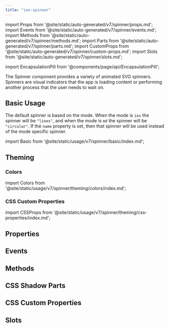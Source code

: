 ```yaml
---
title: "ion-spinner"
---
```

import Props from '@site/static/auto-generated/v7/spinner/props.md';
import Events from '@site/static/auto-generated/v7/spinner/events.md';
import Methods from '@site/static/auto-generated/v7/spinner/methods.md';
import Parts from '@site/static/auto-generated/v7/spinner/parts.md';
import CustomProps from '@site/static/auto-generated/v7/spinner/custom-props.md';
import Slots from '@site/static/auto-generated/v7/spinner/slots.md';

<head>
  <title>ion-spinner | Animated Spinner Icon Components and Properties</title>
  <meta name="description" content="The ion-spinner component provides a variety of animated SVG spinners. These icons indicate that the app is loading or performing another process to wait on." />
</head>

import EncapsulationPill from '@components/page/api/EncapsulationPill';

<EncapsulationPill type="shadow" />


The Spinner component provides a variety of animated SVG spinners. Spinners are visual indicators that the app is loading content or performing another process that the user needs to wait on.


## Basic Usage

The default spinner is based on the mode. When the mode is `ios` the spinner will be `"lines"`, and when the mode is `md` the spinner will be `"circular"`. If the `name` property is set, then that spinner will be used instead of the mode specific spinner.

import Basic from '@site/static/usage/v7/spinner/basic/index.md';

<Basic />

## Theming

### Colors

import Colors from '@site/static/usage/v7/spinner/theming/colors/index.md';

<Colors />

### CSS Custom Properties

import CSSProps from '@site/static/usage/v7/spinner/theming/css-properties/index.md';

<CSSProps />


## Properties
<Props />

## Events
<Events />

## Methods
<Methods />

## CSS Shadow Parts
<Parts />

## CSS Custom Properties
<CustomProps />

## Slots
<Slots />
